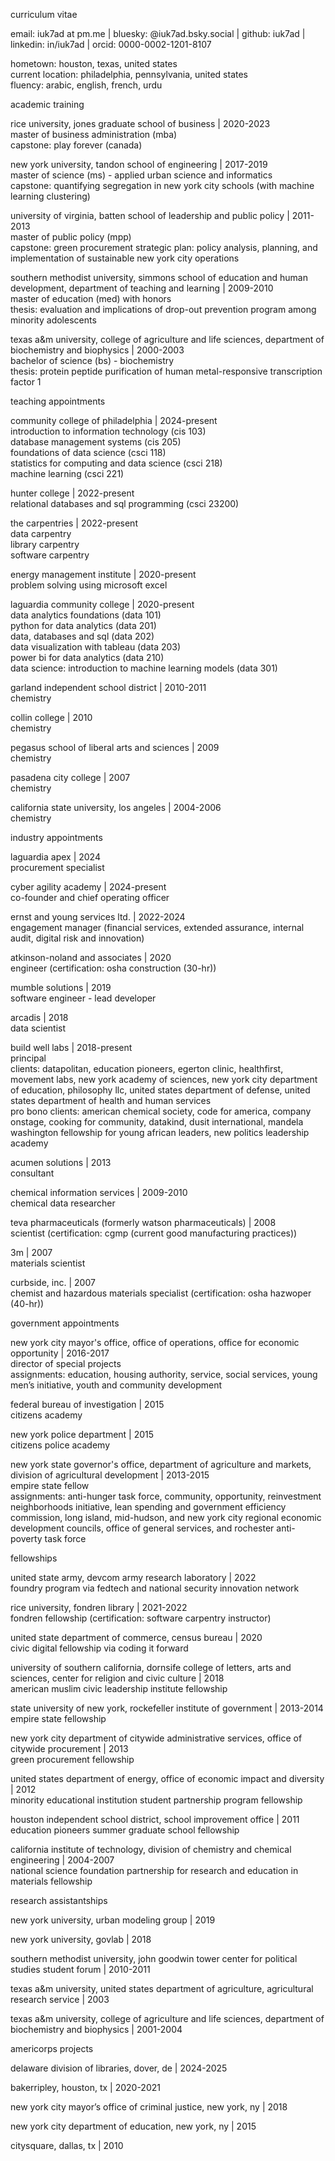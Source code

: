 curriculum vitae

email: iuk7ad at pm.me | bluesky: @iuk7ad.bsky.social | github: iuk7ad | linkedin: in/iuk7ad | orcid: 0000-0002-1201-8107

hometown: houston, texas, united states<br>
current location: philadelphia, pennsylvania, united states<br>
fluency: arabic, english, french, urdu

academic training

rice university, jones graduate school of business | 2020-2023<br>
master of business administration (mba)<br>
capstone: play forever (canada)

new york university, tandon school of engineering | 2017-2019<br>
master of science (ms) - applied urban science and informatics<br>
capstone: quantifying segregation in new york city schools (with machine learning clustering)

university of virginia, batten school of leadership and public policy | 2011-2013<br>
master of public policy (mpp)<br>
capstone: green procurement strategic plan: policy analysis, planning, and implementation of sustainable new york city operations

southern methodist university, simmons school of education and human development, department of teaching and learning | 2009-2010<br>
master of education (med) with honors<br>
thesis: evaluation and implications of drop-out prevention program among minority adolescents

texas a&m university, college of agriculture and life sciences, department of biochemistry and biophysics | 2000-2003<br>
bachelor of science (bs) - biochemistry<br>
thesis: protein peptide purification of human metal-responsive transcription factor 1

teaching appointments

community college of philadelphia | 2024-present<br>
introduction to information technology (cis 103)<br>
database management systems (cis 205)<br>
foundations of data science (csci 118)<br>
statistics for computing and data science (csci 218)<br>
machine learning (csci 221)

hunter college | 2022-present<br>
relational databases and sql programming (csci 23200)

the carpentries | 2022-present<br>
data carpentry<br>
library carpentry<br>
software carpentry

energy management institute | 2020-present<br>
problem solving using microsoft excel

laguardia community college | 2020-present<br>
data analytics foundations (data 101)<br>
python for data analytics (data 201)<br>
data, databases and sql (data 202)<br>
data visualization with tableau (data 203)<br>
power bi for data analytics (data 210)<br>
data science: introduction to machine learning models (data 301)

garland independent school district | 2010-2011<br>
chemistry

collin college | 2010<br>
chemistry

pegasus school of liberal arts and sciences | 2009<br>
chemistry

pasadena city college | 2007<br>
chemistry

california state university, los angeles | 2004-2006<br>
chemistry

industry appointments

laguardia apex | 2024<br>
procurement specialist

cyber agility academy | 2024-present<br>
co-founder and chief operating officer

ernst and young services ltd. | 2022-2024<br>
engagement manager (financial services, extended assurance, internal audit, digital risk and innovation)

atkinson-noland and associates | 2020<br>
engineer (certification: osha construction (30-hr))

mumble solutions | 2019<br>
software engineer - lead developer

arcadis | 2018<br>
data scientist

build well labs | 2018-present<br>
principal<br>
clients: datapolitan, education pioneers, egerton clinic, healthfirst, movement labs, new york academy of sciences, new york city department of education, philosophy llc, united states department of defense, united states department of health and human services<br>
pro bono clients: american chemical society, code for america, company onstage, cooking for community, datakind, dusit international, mandela washington fellowship for young african leaders, new politics leadership academy

acumen solutions | 2013<br>
consultant

chemical information services | 2009-2010<br>
chemical data researcher

teva pharmaceuticals (formerly watson pharmaceuticals) | 2008<br>
scientist (certification: cgmp (current good manufacturing practices))

3m | 2007<br>
materials scientist

curbside, inc. | 2007<br>
chemist and hazardous materials specialist (certification: osha hazwoper (40-hr))

government appointments

new york city mayor's office, office of operations, office for economic opportunity | 2016-2017<br>
director of special projects<br>
assignments: education, housing authority, service, social services, young men’s initiative, youth and community development

federal bureau of investigation | 2015<br>
citizens academy

new york police department | 2015<br>
citizens police academy

new york state governor's office, department of agriculture and markets, division of agricultural development | 2013-2015<br>
empire state fellow<br>
assignments: anti-hunger task force, community, opportunity, reinvestment neighborhoods initiative, lean spending and government efficiency commission, long island, mid-hudson, and new york city regional economic development councils, office of general services, and rochester anti-poverty task force

fellowships

united state army, devcom army research laboratory | 2022<br>
foundry program via fedtech and national security innovation network

rice university, fondren library | 2021-2022<br>
fondren fellowship (certification: software carpentry instructor)

united state department of commerce, census bureau | 2020<br>
civic digital fellowship via coding it forward

university of southern california, dornsife college of letters, arts and sciences, center for religion and civic culture | 2018<br>
american muslim civic leadership institute fellowship

state university of new york, rockefeller institute of government | 2013-2014<br>
empire state fellowship

new york city department of citywide administrative services, office of citywide procurement | 2013<br>
green procurement fellowship

united states department of energy, office of economic impact and diversity | 2012<br>
minority educational institution student partnership program fellowship

houston independent school district, school improvement office | 2011<br>
education pioneers summer graduate school fellowship

california institute of technology, division of chemistry and chemical engineering | 2004-2007<br>
national science foundation partnership for research and education in materials fellowship

research assistantships

new york university, urban modeling group | 2019

new york university, govlab | 2018

southern methodist university, john goodwin tower center for political studies student forum | 2010-2011

texas a&m university, united states department of agriculture, agricultural research service | 2003

texas a&m university, college of agriculture and life sciences, department of biochemistry and biophysics | 2001-2004

americorps projects

delaware division of libraries, dover, de | 2024-2025

bakerripley, houston, tx | 2020-2021

new york city mayor’s office of criminal justice, new york, ny | 2018

new york city department of education, new york, ny | 2015

citysquare, dallas, tx | 2010


